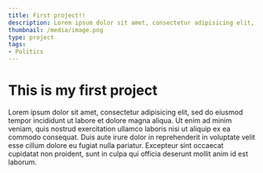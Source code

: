 ```yaml
---
title: First project!!
description: Lorem ipsum dolor sit amet, consectetur adipisicing elit, sed do eiusmod tempor incididunt ut labore et dolore magna aliqua.
thumbnail: /media/image.png
type: project
tags:
- Politics
---
```


# This is my first project

Lorem ipsum dolor sit amet, consectetur adipisicing elit, sed do eiusmod tempor incididunt ut labore et dolore magna aliqua. Ut enim ad minim veniam, quis nostrud exercitation ullamco laboris nisi ut aliquip ex ea commodo consequat. Duis aute irure dolor in reprehenderit in voluptate velit esse cillum dolore eu fugiat nulla pariatur. Excepteur sint occaecat cupidatat non proident, sunt in culpa qui officia deserunt mollit anim id est laborum.
